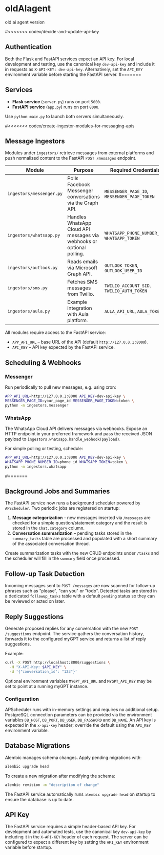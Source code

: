 # oldAIagent
old ai agent version

#<<<<<<< codex/decide-and-update-api-key
## Authentication

Both the Flask and FastAPI services expect an API key. For local development and
testing, use the canonical key `dev-api-key` and include it in requests as
`X-API-KEY: dev-api-key`. Alternatively, set the `API_KEY` environment variable
before starting the FastAPI server.
#=======
## Services

- **Flask service** (`server.py`) runs on port `5000`.
- **FastAPI service** (`app.py`) runs on port `8000`.

Use `python main.py` to launch both servers simultaneously.

#<<<<<<< codex/create-ingestor-modules-for-messaging-apis
## Message Ingestors

Modules under `ingestors/` retrieve messages from external platforms and push
normalized content to the FastAPI `POST /messages` endpoint.

| Module | Purpose | Required Credentials |
|-------|---------|----------------------|
| `ingestors/messenger.py` | Polls Facebook Messenger conversations via the Graph API. | `MESSENGER_PAGE_ID`, `MESSENGER_PAGE_TOKEN` |
| `ingestors/whatsapp.py` | Handles WhatsApp Cloud API messages via webhooks or optional polling. | `WHATSAPP_PHONE_NUMBER_ID`, `WHATSAPP_TOKEN` |
| `ingestors/outlook.py` | Reads emails via Microsoft Graph API. | `OUTLOOK_TOKEN`, `OUTLOOK_USER_ID` |
| `ingestors/sms.py` | Fetches SMS messages from Twilio. | `TWILIO_ACCOUNT_SID`, `TWILIO_AUTH_TOKEN` |
| `ingestors/aula.py` | Example integration with Aula platform. | `AULA_API_URL`, `AULA_TOKEN` |

All modules require access to the FastAPI service:

- `APP_API_URL` – base URL of the API (default `http://127.0.0.1:8000`).
- `API_KEY` – API key expected by the FastAPI service.

## Scheduling & Webhooks

### Messenger
Run periodically to pull new messages, e.g. using cron:

```bash
APP_API_URL=http://127.0.0.1:8000 API_KEY=dev-api-key \
MESSENGER_PAGE_ID=your_page_id MESSENGER_PAGE_TOKEN=token \
python -m ingestors.messenger
```

### WhatsApp
The WhatsApp Cloud API delivers messages via webhooks. Expose an HTTP endpoint
in your preferred framework and pass the received JSON payload to
`ingestors.whatsapp.handle_webhook(payload)`.

For simple polling or testing, schedule:

```bash
APP_API_URL=http://127.0.0.1:8000 API_KEY=dev-api-key \
WHATSAPP_PHONE_NUMBER_ID=phone_id WHATSAPP_TOKEN=token \
python -m ingestors.whatsapp
```
#=======
## Background Jobs and Summaries

The FastAPI service now runs a background scheduler powered by
`APScheduler`. Two periodic jobs are registered on startup:

1. **Message categorization** – new messages inserted via `/messages`
   are checked for a simple question/statement category and the result is
   stored in the `Chat.category` column.
2. **Conversation summarization** – pending tasks stored in the
   `summary_tasks` table are processed and populated with a short summary
   of the associated conversation thread.

Create summarization tasks with the new CRUD endpoints under `/tasks`
and the scheduler will fill in the `summary` field once processed.

## Follow-up Task Detection

Incoming messages sent to `POST /messages` are now scanned for follow-up
phrases such as "please", "can you" or "todo". Detected tasks are stored
in a dedicated `followup_tasks` table with a default `pending` status so
they can be reviewed or acted on later.

## Reply Suggestions

Generate proposed replies for any conversation with the new
`POST /suggestions` endpoint. The service gathers the conversation
history, forwards it to the configured myGPT service and returns a list
of reply suggestions.

Example:

```bash
curl -X POST http://localhost:8000/suggestions \
  -H "X-API-Key: $API_KEY" \
  -d '{"conversation_id": "123"}'
```

Optional environment variables `MYGPT_API_URL` and `MYGPT_API_KEY` may be
set to point at a running myGPT instance.

### Configuration

APScheduler runs with in-memory settings and requires no additional
setup. PostgreSQL connection parameters can be provided via the
environment variables `DB_HOST`, `DB_PORT`, `DB_USER`, `DB_PASSWORD` and
`DB_NAME`. An API key is expected in the `x-api-key` header; override the
default using the `API_KEY` environment variable.

## Database Migrations

Alembic manages schema changes. Apply pending migrations with:

```bash
alembic upgrade head
```

To create a new migration after modifying the schema:

```bash
alembic revision -m "description of change"
```

The FastAPI service automatically runs `alembic upgrade head` on startup
to ensure the database is up to date.

## API Key

The FastAPI service requires a simple header-based API key. For development
and automated tests, use the canonical key `dev-api-key` by including it in the
`X-API-KEY` header of each request. The server can be configured to expect a
different key by setting the `API_KEY` environment variable before startup.
